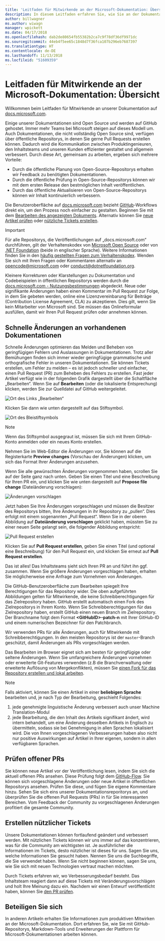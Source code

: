 ```yaml
---
title: 'Leitfaden für Mitwirkende an der Microsoft-Dokumentation: Übersicht'
description: In diesem Leitfaden erfahren Sie, wie Sie an der Dokumentationswebsite von Microsoft unter docs.microsoft.com mitwirken können.
author: billwagner
ms.author: wiwagn
manager: wpickett
ms.date: 04/17/2018
ms.openlocfilehash: dab2de80654fb55382b2ca7c9f78df36df9971dc
ms.sourcegitcommit: 44eb4f5ee65c1848d7f36fca107b296eb7687397
ms.translationtype: HT
ms.contentlocale: de-DE
ms.lasthandoff: 11/13/2018
ms.locfileid: "51609359"
---
```

# <a name="microsoft-docs-contributor-guide-overview"></a>Leitfaden für Mitwirkende an der Microsoft-Dokumentation: Übersicht

Willkommen beim Leitfaden für Mitwirkende an unserer Dokumentation auf [docs.microsoft.com](https://docs.microsoft.com).

Einige unserer Dokumentationen sind Open Source und werden auf GitHub gehostet. Immer mehr Teams bei Microsoft steigen auf dieses Modell um. Auch Dokumentationen, die nicht vollständig Open Source sind, verfügen über öffentliche Repositorys, in denen Sie gerne Pull Requests erstellen können. Dadurch wird die Kommunikation zwischen Produktingenieuren, den Inhaltsteams und unseren Kunden effizienter gestaltet und allgemein verbessert. Durch diese Art, gemeinsam zu arbeiten, ergeben sich mehrere Vorteile:

- Durch die öffentliche Planung von Open-Source-Repositorys erhalten wir Feedback zu benötigten Dokumentationen.
- Durch die öffentliche Prüfung in Open-Source-Repositorys können wir mit dem ersten Release den bestmöglichen Inhalt veröffentlichen.
- Durch das öffentliche Aktualisieren von Open-Source-Repositorys können wir Inhalt kontinuierlich verbessern.

Die Benutzeroberfläche auf [docs.microsoft.com](https://docs.microsoft.com) bezieht [GitHub](https://github.com)-Workflows direkt ein, um den Prozess noch einfacher zu gestalten. Beginnen Sie mit dem [Bearbeiten des angezeigten Dokuments](#quick-edits-to-existing-documents). Alternativ können Sie [neue Artikel prüfen](#review-open-prs) oder [nützliche Tickets erstellen](#create-quality-issues).

> [!IMPORTANT]
> Für alle Repositorys, die Veröffentlichungen auf „docs.microsoft.com“ durchführen, gilt der Verhaltenskodex von [Microsoft Open Source](https://opensource.microsoft.com/codeofconduct/) oder von [.NET Foundation](https://dotnetfoundation.org/code-of-conduct) (beide in englischer Sprache). Weitere Informationen finden Sie in den [häufig gestellten Fragen zum Verhaltenskodex](https://opensource.microsoft.com/codeofconduct/faq/). Wenden Sie sich mit Ihren Fragen oder Kommentaren alternativ an [opencode@microsoft.com](mailto:opencode@microsoft.com) oder [conduct@dotnetfoundation.org](mailto:conduct@dotnetfoundation.org).<br>
>
> Kleinere Korrekturen oder Klarstellungen zu Dokumentation und Codebeispielen in öffentlichen Repositorys werden durch die [docs.microsoft.com - Nutzungsbestimmungen](https://docs.microsoft.com/legal/termsofuse) abgedeckt. Neue oder signifikante Änderungen haben einen Kommentar im Pull Request zur Folge, in dem Sie gebeten werden, online eine Lizenzvereinbarung für Beiträge (Contribution License Agreement, CLA) zu akzeptieren. Dies gilt, wenn Sie kein Mitarbeiter von Microsoft sind. Sie müssen das Onlineformular ausfüllen, damit wir Ihren Pull Request prüfen oder annehmen können.

## <a name="quick-edits-to-existing-documents"></a>Schnelle Änderungen an vorhandenen Dokumentationen

Schnelle Änderungen optimieren das Melden und Beheben von geringfügigen Fehlern und Auslassungen in Dokumentationen. Trotz aller Bemühungen finden sich immer wieder geringfügige grammatische und orthografische Fehler in unseren Dokumentationen. Sie können Tickets erstellen, um Fehler zu melden – es ist jedoch schneller und einfacher, einen Pull Request (PR) zum Beheben des Fehlers zu erstellen. Fast jeder Artikel verfügt wie in der folgenden Grafik dargestellt über die Schaltfläche „Bearbeiten“. Wenn Sie auf **Bearbeiten** (oder die lokalisierte Entsprechung) klicken, werden Sie zur Quelldatei auf GitHub weitergeleitet.

![Ort des Links „Bearbeiten“](./media/index/edit-article.png)

Klicken Sie dann wie unten dargestellt auf das Stiftsymbol.

![Ort des Bleistiftsymbols](./media/index/editicon.png)

> [!NOTE]
> Wenn das Stiftsymbol ausgegraut ist, müssen Sie sich mit Ihrem GitHub-Konto anmelden oder ein neues Konto erstellen.

Nehmen Sie im Web-Editor die Änderungen vor. Sie können auf die Registerkarte **Preview changes** (Vorschau der Änderungen) klicken, um sich das Format Ihrer Änderungen anzusehen.

Wenn Sie alle gewünschten Änderungen vorgenommen haben, scrollen Sie auf der Seite ganz nach unten. Geben Sie einen Titel und eine Beschreibung für Ihren PR ein, und klicken Sie wie unten dargestellt auf **Propose file change** (Dateiänderung vorschlagen):

![Änderungen vorschlagen](./media/index/submit-pull-request.png)

Jetzt haben Sie Ihre Änderungen vorgeschlagen und müssen die Besitzer des Repositorys bitten, Ihre Änderungen in ihr Repository zu „pullen“. Dies erfolgt mit einem sogenannten „Pull Request“. Wenn Sie in der oberen Abbildung auf **Dateiänderung vorschlagen** geklickt haben, müssten Sie zu einer neuen Seite gelangt sein, die folgender Abbildung entspricht:

![Pull Request erstellen](media/index/create-pull-request.png)

Klicken Sie auf **Pull Request erstellen**, geben Sie einen Titel (und optional eine Beschreibung) für den Pull Request ein, und klicken Sie erneut auf **Pull Request erstellen**.

Das ist alles! Das Inhaltsteams sieht sich Ihren PR an und führt ihn ggf. zusammen. Wenn Sie größere Änderungen vorgeschlagen haben, erhalten Sie möglicherweise eine Anfrage zum Vornehmen von Änderungen.

Die GitHub-Benutzeroberfläche zum Bearbeiten spiegelt Ihre Berechtigungen für das Repository wider. Die oben aufgeführten Abbildungen gelten für Mitwirkende, die keine Schreibberechtigungen für das Zielrepository haben. GitHub erstellt automatisch einen Fork des Zielrepositorys in Ihrem Konto. Wenn Sie Schreibberechtigungen für das Zielrepository haben, erstellt GitHub einen neuen Branch im Zielrepository. Der Branchname folgt dem Format **\<GitHubID\>-patch-n** mit Ihrer GitHub-ID und einem numerischen Bezeichner für den Patchbranch.

Wir verwenden PRs für alle Änderungen, auch für Mitwirkende mit Schreibberechtigungen. In den meisten Repositorys ist der `master`-Branch geschützt, damit Änderungen als PRs vorgeschlagen werden.

Das Bearbeiten im Browser eignet sich am besten für geringfügige oder seltene Änderungen. Wenn Sie umfangreichere Änderungen vornehmen oder erweiterte Git-Features verwenden (z.B die Branchverwaltung oder erweiterte Auflösung von Mergekonflikten), müssen Sie [einen Fork für das Repository erstellen und lokal arbeiten](how-to-write-workflows-major.md).

> [!NOTE]
> Falls aktiviert, können Sie einen Artikel in einer **beliebigen Sprache** bearbeiten und, je nach Typ der Bearbeitung, geschieht Folgendes:
> 1. jede genehmigte linguistische Änderung verbessert auch unser Machine Translation-Modul
> 2. jede Bearbeitung, die den Inhalt des Artikels signifikant ändert, wird intern behandelt, um eine Änderung desselben Artikels in Englisch zu übermitteln, sodass sie bei Genehmigung in allen Sprachen lokalisiert wird.
> Die von Ihnen vorgeschlagenen Verbesserungen haben also nicht nur positive Auswirkungen auf Artikel in Ihrer eigenen, sondern in allen verfügbaren Sprachen.

## <a name="review-open-prs"></a>Prüfen offener PRs

Sie können neue Artikel vor der Veröffentlichung lesen, indem Sie sich die aktuell offenen PRs ansehen. Diese Prüfung folgt dem [GitHub-Flow](https://guides.github.com/introduction/flow/). Sie können sich vorgeschlagene Änderungen oder neue Artikel in öffentlichen Repositorys ansehen. Prüfen Sie diese, und fügen Sie eigene Kommentare hinzu. Sehen Sie sich eins unserer Dokumentationsreporitorys an, und überprüfen Sie die offenen Pull Requests (PRs) in für Sie interessanten Bereichen. Vom Feedback der Community zu vorgeschlagenen Änderungen profitiert die gesamte Community.

## <a name="create-quality-issues"></a>Erstellen nützlicher Tickets

Unsere Dokumentationen können fortlaufend geändert und verbessert werden. Mit nützlichen Tickets können wir uns immer auf das konzentrieren, was für die Community am wichtigsten ist. Je ausführlicher die Informationen im Tickets, desto nützlicher ist dieses für uns. Sagen Sie uns, welche Informationen Sie gesucht haben. Nennen Sie uns die Suchbegriffe, die Sie verwendet haben. Wenn Sie nicht beginnen können, sagen Sie uns, wie Sie sich mit neuen Technologien vertraut machen möchten.

Durch Tickets erfahren wir, wo Verbesserungsbedarf besteht. Das Inhaltsteam reagiert dann auf diese Tickets mit Veränderungsvorschlägen und holt Ihre Meinung dazu ein. Nachdem wir einen Entwurf veröffentlicht haben, können Sie [den PR prüfen](#review-open-prs).

## <a name="get-more-involved"></a>Beteiligen Sie sich

In anderen Artikeln erhalten Sie Informationen zum produktiven Mitwirken an der Microsoft-Dokumentation. Dort erfahren Sie, wie Sie mit GitHub-Repositorys, Markdown-Tools und Erweiterungen der Plattform für Microsoft-Dokumentationen arbeiten können.
